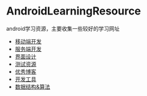# AndroidLearningResource
android学习资源，主要收集一些较好的学习网址

* [移动端开发](https://github.com/tb-yangshu/AndroidLearningResource/tree/master/client_develop)
* [服务端开发](https://github.com/tb-yangshu/AndroidLearningResource/tree/master/server_develop)
* [界面设计](https://github.com/tb-yangshu/AndroidLearningResource/tree/master/ui_design)
* [测试资源](https://github.com/tb-yangshu/AndroidLearningResource/tree/master/test)
* [优秀博客](https://github.com/tb-yangshu/AndroidLearningResource/tree/master/blog)
* [开发工具](https://github.com/tb-yangshu/AndroidLearningResource/tree/master/develop_tools)
* [数据结构&算法]()




